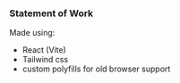 ### Statement of Work

Made using: 
- React (Vite)
- Tailwind css
- custom polyfills for old browser support
